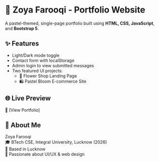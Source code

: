 # 💖 Zoya Farooqi - Portfolio Website

A pastel-themed, single-page portfolio built using **HTML, CSS, JavaScript**, and **Bootstrap 5**.

## ✨ Features
- Light/Dark mode toggle
- Contact form with localStorage
- Admin login to view submitted messages
- Two featured UI projects:
  - 🌸 Flower Shop Landing Page
  - 🛍️ Pastel Bloom E-commerce Site

## 🌐 Live Preview
🔗 [View Portfolio]

## 📌 About Me
Zoya Farooqi  
🎓 BTech CSE, Integral University, Lucknow (2026)  
📍 Based in Lucknow  
🎨 Passionate about UI/UX & web design
